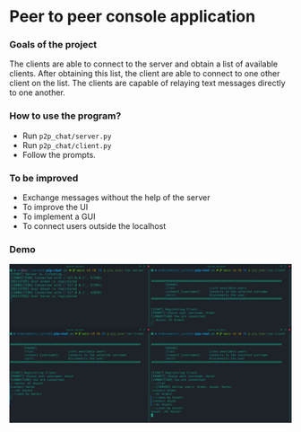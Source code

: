 # Peer to peer console application

### Goals of the project

The clients are able to connect to the server and 
obtain a list of available clients. After obtaining this list, the client are able 
to connect to one other client on the list. The clients are capable of relaying text 
messages directly to one another.

### How to use the program?
- Run `p2p_chat/server.py`
- Run `p2p_chat/client.py`
- Follow the prompts.

### To be improved
- Exchange messages without the help of the server
- To improve the UI
- To implement a GUI
- To connect users outside the localhost

### Demo
![ScreenShot](./screenshots/ss_0.png)